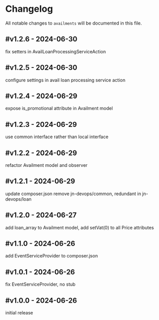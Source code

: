 # Changelog

All notable changes to `availments` will be documented in this file.

## #v1.2.6 - 2024-06-30

fix setters in AvailLoanProcessingServiceAction

## #v1.2.5 - 2024-06-30

configure settings in avail loan processing service action

## #v1.2.4 - 2024-06-29

expose is_promotional attribute in Availment model

## #v1.2.3 - 2024-06-29

use common interface rather than local interface

## #v1.2.2 - 2024-06-29

refactor Availment model and observer

## #v1.2.1 - 2024-06-29

update composer.json remove jn-devops/common, redundant in jn-devops/loan

## #v1.2.0 - 2024-06-27

add loan_array to Availment model, add setVat(0) to all Price attributes

## #v1.1.0 - 2024-06-26

add EventServiceProvider to composer.json

## #v1.0.1 - 2024-06-26

fix EventServiceProvider, no stub

## #v1.0.0 - 2024-06-26

initial release
